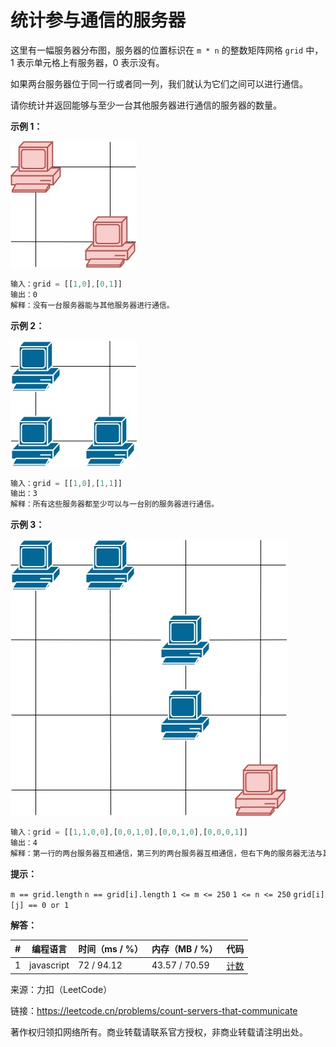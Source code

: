 # 统计参与通信的服务器

这里有一幅服务器分布图，服务器的位置标识在 `m * n` 的整数矩阵网格 `grid` 中，1 表示单元格上有服务器，0 表示没有。

如果两台服务器位于同一行或者同一列，我们就认为它们之间可以进行通信。

请你统计并返回能够与至少一台其他服务器进行通信的服务器的数量。

**示例 1：**

![示例1](./eg1.jpg)

``` javascript
输入：grid = [[1,0],[0,1]]
输出：0
解释：没有一台服务器能与其他服务器进行通信。
```

**示例 2：**

![示例2](./eg2.jpg)

``` javascript
输入：grid = [[1,0],[1,1]]
输出：3
解释：所有这些服务器都至少可以与一台别的服务器进行通信。
```

**示例 3：**

![示例3](./eg3.jpg)

``` javascript
输入：grid = [[1,1,0,0],[0,0,1,0],[0,0,1,0],[0,0,0,1]]
输出：4
解释：第一行的两台服务器互相通信，第三列的两台服务器互相通信，但右下角的服务器无法与其他服务器通信。
```

**提示：**

`m == grid.length`
`n == grid[i].length`
`1 <= m <= 250`
`1 <= n <= 250`
`grid[i][j] == 0 or 1`

**解答：**

**#**|**编程语言**|**时间（ms / %）**|**内存（MB / %）**|**代码**
--|--|--|--|--
1|javascript|72 / 94.12|43.57 / 70.59|[计数](./javascript/ac_v1.js)

来源：力扣（LeetCode）

链接：https://leetcode.cn/problems/count-servers-that-communicate

著作权归领扣网络所有。商业转载请联系官方授权，非商业转载请注明出处。
